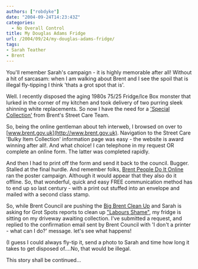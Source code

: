 ```yaml
---
authors: ["robdyke"]
date: "2004-09-24T14:23:43Z"
categories:
  - No Overall Control
title: My Douglas Adams Fridge
url: /2004/09/24/my-douglas-adams-fridge/
tags:
- Sarah Teather
- Brent
---
```

You'll remember Sarah's campaign - it is highly memorable after all! Without a hit of sarcasam: when I am walking about Brent and I see the spoil that is illegal fly-tipping I think 'thats a grot spot that is'.

Well. I recently disposed the aging 1980s 75/25 Fridge/Ice Box monster that lurked in the corner of my kitchen and took delivery of two purring sleek shinning white replacements. So now I have the need for a ['Special Collection'](http://www.brent.gov.uk/Services.nsf/97adad6ff206607c8025663c0065c536/cfaa0e26946e23558025693d00358253!OpenDocument) from Brent's Street Care Team.

So, being the online gentleman about teh interweb, I browsed on over to [www.brent.gov.uk](http://www.brent.gov.uk). Navigation to the Street Care 'Bulky Item Collection' information page was easy - the website is award winning after all!. And what choice! I can telephone in my request OR complete an online form. The latter was completed rapidly.

And then I had to print off the form and send it back to the council. Bugger. Stalled at the final hurdle. And remember folks, [Brent People Do It Online](http://www.brent.gov.uk/news.nsf/0/85a1542c6b58f27b80256cf6005bcff3?OpenDocument) ran the poster campaign. Although it would appear that they also do it offline. So, that wonderful, quick and easy FREE communication method has to end up so last century - with a print out stuffed into an envelope and mailed with a second class stamp.

So, while Brent Council are pushing the [Big Brent Clean Up](http://www.brent.gov.uk/news.nsf/24878f4b00d4f0f68025663c006c7944/0cad590db7158b1180256ef50039fc3f?OpenDocument) and Sarah is asking for Grot Spots reports to clean up ["Labours Shame"](http://www.sarahteather.libdems.org.uk/photos/), my fridge is sitting on my driveway awaiting collection. I've submitted a request, and replied to the confirmation email sent by Brent Council with 'I don't a printer - what can I do?' message. let's see what happens!

(I guess I could always fly-tip it, send a photo to Sarah and time how long it takes to get disposed of....No, that would be illegal.

This story shall be continued...